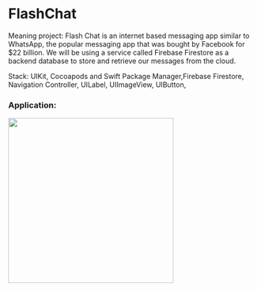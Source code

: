 # FlashChat

Meaning project: Flash Chat is an internet based messaging app similar to WhatsApp, the popular messaging app that was bought by Facebook for $22 billion. We will be using a service called Firebase Firestore as a backend database to store and retrieve our messages from the cloud. 

Stack: UIKit, Cocoapods and Swift Package Manager,Firebase Firestore, Navigation Controller, UILabel, UIImageView, UIButton,

### Application:
<img width="334" src="https://github.com/user-attachments/assets/e9e73fe1-1926-4233-801f-690685bdd77c">


